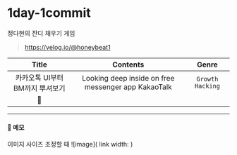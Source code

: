 # 1day-1commit
정다현의 잔디 채우기 게임

> https://velog.io/@honeybeat1

| Title | Contents | Genre |
|:---:|:---:|:---:|
| 카카오톡 UI부터 BM까지 뿌셔보기 | Looking deep inside on free messenger app KakaoTalk | `Growth Hacking` |
| 👀 |
----

#### 📝 메모    
이미지 사이즈 조정할 때
![image]( link width: )

<!--
<table class="table">
  <thead>
    <tr>
      <th scope="col">#</th>
	  <th scopr="col">👩‍🌾</th>
      <th scope="col">Name</th>
      <th scope="col">MyPrice</th>
    </tr>
  </thead>
  <tbody>
    <tr>
      <th scope="row">{{ cart.id }}</th>
	  <td><img src="../static/images/item_{{ cart.itemcode }}.png" alt="" class="img"></td>
      <td>{{ cart.name }}</td>
      <td>{{ cart.myprice }}</td>
    </tr>
  </tbody>
</table>
-->
